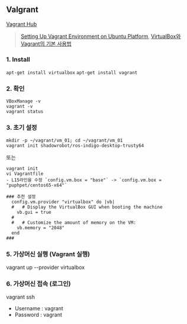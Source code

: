 
## Valgrant

[Vagrant Hub](https://app.vagrantup.com/boxes/search)



> [Setting Up Vagrant Environment on Ubuntu Platform](https://github.com/saasbook/courseware/wiki/Setting-Up-Vagrant-Environment-on-Ubuntu-Platform), [VirtualBox와 Vagrant의 기본 사용법](https://junistory.blogspot.kr/2017/08/virtualbox-vagrant.html)

### 1. Install

`apt-get install virtualbox`
`apt-get install vagrant`


### 2. 확인 
```
VBoxManage -v
vagrant -v
vagrant status
```

### 3. 초기 설정 
```
mkdir -p ~/vagrant/vm_01; cd ~/vagrant/vm_01
vagrant init shadowrobot/ros-indigo-desktop-trusty64
```
또는 

```
vagrant init
vi Vagrantfile
- L15라인을 수정 `config.vm.box = "base"` -> `config.vm.box = "puphpet/centos65-x64"`

### 추천 설정
  config.vm.provider "virtualbox" do |vb|
  #   # Display the VirtualBox GUI when booting the machine
    vb.gui = true
  #
  #   # Customize the amount of memory on the VM:
    vb.memory = "2048"
  end
###
```



### 5. 가상머신 실행 (Vagrant 실행)

vagrant up --provider virtualbox

### 6. 가상머신 접속 (로그인)

vagrant ssh
- Username : vagrant
- Password : vagrant